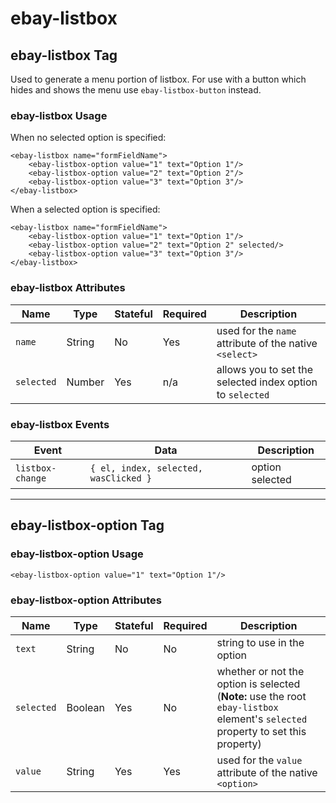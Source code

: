# ebay-listbox

## ebay-listbox Tag

Used to generate a menu portion of listbox. For use with a button which hides and shows the menu use `ebay-listbox-button` instead.

### ebay-listbox Usage

When no selected option is specified:

```marko
<ebay-listbox name="formFieldName">
    <ebay-listbox-option value="1" text="Option 1"/>
    <ebay-listbox-option value="2" text="Option 2"/>
    <ebay-listbox-option value="3" text="Option 3"/>
</ebay-listbox>
```

When a selected option is specified:

```marko
<ebay-listbox name="formFieldName">
    <ebay-listbox-option value="1" text="Option 1"/>
    <ebay-listbox-option value="2" text="Option 2" selected/>
    <ebay-listbox-option value="3" text="Option 3"/>
</ebay-listbox>
```

### ebay-listbox Attributes

Name | Type | Stateful | Required | Description
--- | --- | --- | --- | ---
`name` | String | No | Yes | used for the `name` attribute of the native `<select>`
`selected` | Number | Yes | n/a | allows you to set the selected index option to `selected`

### ebay-listbox Events

Event | Data |  Description
--- | --- | ---
`listbox-change` | `{ el, index, selected, wasClicked }` | option selected
---

## ebay-listbox-option Tag

### ebay-listbox-option Usage

```marko
<ebay-listbox-option value="1" text="Option 1"/>
```

### ebay-listbox-option Attributes

Name | Type | Stateful | Required | Description
--- | --- | --- | --- | ---
`text` | String | No | No | string to use in the option
`selected` | Boolean | Yes | No | whether or not the option is selected (**Note:** use the root `ebay-listbox` element's `selected` property to set this property)
`value` | String | Yes | Yes | used for the `value` attribute of the native `<option>`
